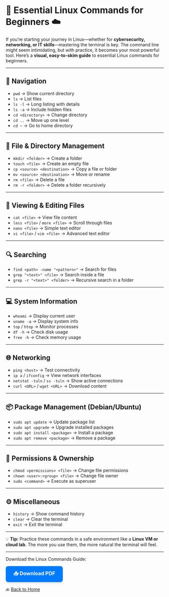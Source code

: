 # 🐧 Essential Linux Commands for Beginners ☁️

If you’re starting your journey in Linux—whether for **cybersecurity, networking, or IT skills**—mastering the terminal is key. The command line might seem intimidating, but with practice, it becomes your most powerful tool. Here’s a **visual, easy-to-skim guide** to essential Linux commands for beginners.

---

## 🧭 Navigation
- `pwd` → Show current directory  
- `ls` → List files  
- `ls -l` → Long listing with details  
- `ls -a` → Include hidden files  
- `cd <directory>` → Change directory  
- `cd ..` → Move up one level  
- `cd ~` → Go to home directory  

---

## 📂 File & Directory Management
- `mkdir <folder>` → Create a folder  
- `touch <file>` → Create an empty file  
- `cp <source> <destination>` → Copy a file or folder  
- `mv <source> <destination>` → Move or rename  
- `rm <file>` → Delete a file  
- `rm -r <folder>` → Delete a folder recursively  

---

## 📄 Viewing & Editing Files
- `cat <file>` → View file content  
- `less <file>` / `more <file>` → Scroll through files  
- `nano <file>` → Simple text editor  
- `vi <file>` / `vim <file>` → Advanced text editor  

---

## 🔍 Searching
- `find <path> -name "<pattern>"` → Search for files  
- `grep "<text>" <file>` → Search inside a file  
- `grep -r "<text>" <folder>` → Recursive search in a folder  

---

## 💻 System Information
- `whoami` → Display current user  
- `uname -a` → Display system info  
- `top` / `htop` → Monitor processes  
- `df -h` → Check disk usage  
- `free -h` → Check memory usage  

---

## 🌐 Networking
- `ping <host>` → Test connectivity  
- `ip a` / `ifconfig` → View network interfaces  
- `netstat -tuln` / `ss -tuln` → Show active connections  
- `curl <URL>` / `wget <URL>` → Download content  

---

## 📦 Package Management (Debian/Ubuntu)
- `sudo apt update` → Update package list  
- `sudo apt upgrade` → Upgrade installed packages  
- `sudo apt install <package>` → Install a package  
- `sudo apt remove <package>` → Remove a package  

---

## 🔐 Permissions & Ownership
- `chmod <permissions> <file>` → Change file permissions  
- `chown <user>:<group> <file>` → Change file owner  
- `sudo <command>` → Execute as superuser  

---

## ⚙️ Miscellaneous
- `history` → Show command history  
- `clear` → Clear the terminal  
- `exit` → Exit the terminal  

---

💡 **Tip:** Practice these commands in a safe environment like a **Linux VM or cloud lab**. The more you use them, the more natural the terminal will feel.

---
<p>Download the Linux Commands Guide:</p>
<a href="../downloadables/linux-commands.pdf" 
   download="linux-commands.pdf"
   type="application/pdf"
   style="display:inline-block;
          padding:12px 24px;
          font-size:16px;
          font-weight:bold;
          color:#fff;
          background-color:#007BFF;
          text-decoration:none;
          border-radius:8px;
          box-shadow:0 4px 6px rgba(0,0,0,0.1);
          transition:background-color 0.3s ease;">
   📥 Download PDF
</a>

🔙 [Back to Home](../index.md) 